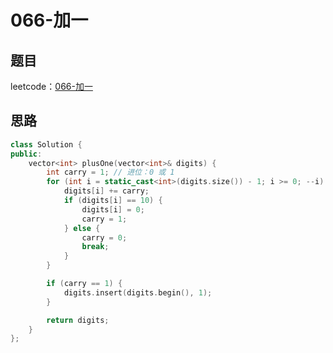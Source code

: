 # 066-加一

## 题目

leetcode：[066-加一](https://leetcode-cn.com/problems/plus-one/)


## 思路

```c++
class Solution {
public:
    vector<int> plusOne(vector<int>& digits) {
        int carry = 1; // 进位：0 或 1
        for (int i = static_cast<int>(digits.size()) - 1; i >= 0; --i) {
            digits[i] += carry;
            if (digits[i] == 10) {
                digits[i] = 0;
                carry = 1;
            } else {
                carry = 0;
                break;
            }
        }

        if (carry == 1) {
            digits.insert(digits.begin(), 1);
        }

        return digits;
    }
};
```

